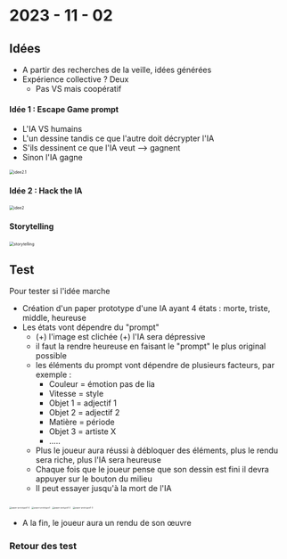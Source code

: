 # 2023 - 11 - 02

## Idées

- A partir des recherches de la veille, idées générées
- Expérience collective ? Deux 
  - Pas VS mais coopératif

#### Idée 1 : Escape Game prompt

- L'IA VS humains
- L'un dessine tandis ce que l'autre doit décrypter l'IA
- S'ils dessinent ce que l'IA veut --> gagnent
- Sinon l'IA gagne

<img src="C:\Users\leyla\Downloads\idee2.1.jpeg" alt="idee2.1" style="zoom:50%;" />



#### Idée 2 : Hack the IA





<img src="C:\Users\leyla\Downloads\idee2.jpeg" alt="idee2" style="zoom:50%;" />





#### Storytelling 

<img src="C:\Users\leyla\Downloads\storytelling.jpeg" alt="storytelling" style="zoom:50%;" />



## Test

Pour tester si l'idée marche

- Création d'un paper prototype d'une IA ayant 4 états : morte, triste, middle, heureuse
- Les états vont dépendre du "prompt"
  - (+) l'image est clichée (+) l'IA sera dépressive
  - il faut la rendre heureuse en faisant le "prompt" le plus original possible
  - les éléments du prompt vont dépendre de plusieurs facteurs, par exemple : 
    - Couleur = émotion pas de lia
    - Vitesse = style
    - Objet 1 = adjectif 1
    - Objet 2 = adjectif 2
    - Matière = période
    - Objet 3 = artiste X
    - .....
  - Plus le joueur aura réussi à débloquer des éléments, plus le rendu sera riche, plus l'IA sera heureuse
  - Chaque fois que le joueur pense que son dessin est fini il devra appuyer sur le bouton du milieu
  - Il peut essayer jusqu'à la mort de l'IA

<img src="C:\Users\leyla\Downloads\paper-prototype1-4.jpeg" alt="paper-prototype1-4" style="zoom:25%;" />

<img src="C:\Users\leyla\Downloads\paper-prototype1.jpeg" alt="paper-prototype1" style="zoom:25%;" />

<img src="C:\Users\leyla\Downloads\paper-protype1-2.jpeg" alt="paper-protype1-2" style="zoom:25%;" />

<img src="C:\Users\leyla\Downloads\paper-prototype1-3.jpeg" alt="paper-prototype1-3" style="zoom:25%;" />



- A la fin, le joueur aura un rendu de son œuvre

### Retour des test

